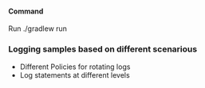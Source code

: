 #### Command

Run ./gradlew run

### Logging samples based on different scenarious

- Different Policies for rotating logs
- Log statements at different levels
